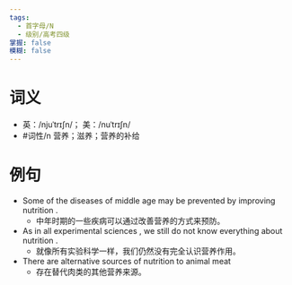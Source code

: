 ```yaml
---
tags:
  - 首字母/N
  - 级别/高考四级
掌握: false
模糊: false
---
```

# 词义
- 英：/njuˈtrɪʃn/； 美：/nuˈtrɪʃn/
- #词性/n  营养；滋养；营养的补给
# 例句
- Some of the diseases of middle age may be prevented by improving nutrition .
	- 中年时期的一些疾病可以通过改善营养的方式来预防。
- As in all experimental sciences , we still do not know everything about nutrition .
	- 就像所有实验科学一样，我们仍然没有完全认识营养作用。
- There are alternative sources of nutrition to animal meat
	- 存在替代肉类的其他营养来源。
